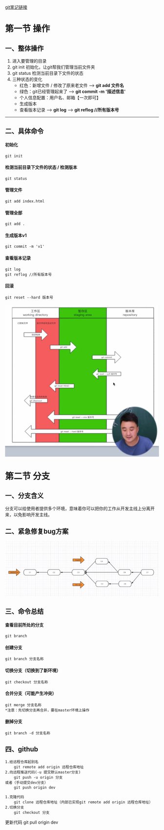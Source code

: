 [git笔记链接](https://gitee.com/hongjilin/hongs-study-notes/tree/master/%E7%BC%96%E7%A8%8B_%E5%89%8D%E7%AB%AF%E5%BC%80%E5%8F%91%E5%AD%A6%E4%B9%A0%E7%AC%94%E8%AE%B0/Git%E5%AD%A6%E4%B9%A0%E7%AC%94%E8%AE%B0)

# 第一节 操作
## 一、整体操作
1. 进入要管理的目录
2. git init 初始化，让git帮我们管理当前文件夹
3. git status 检测当前目录下文件的状态
4. 三种状态的变化
    - 红色：新增文件 / 修改了原来老文件
  -->   **git add 文件名**
    * 绿色：git已经管理起来了 
  -->   **git commit -m '描述信息'**  
    * 个人信息配置：用户名、邮箱【一次即可】
    * 生成版本
    * 查看版本记录
  -->   **git log**
 --> **git reflog //所有版本号**
<hr>

## 二、具体命令
#### 初始化
    git init

#### 检测当前目录下文件的状态 / 检测版本
    git status

#### 管理文件
    git add index.html
#### 管理全部
    git add .

#### 生成版本v1
    git commit -m 'v1'

#### 查看版本记录
    git log 
    git reflog //所有版本号

#### 回滚
    git reset --hard 版本号

<img src="img\11.png" height='500'>

# 第二节 分支
## 一、分支含义
分支可以给使用者提供多个环境，意味着你可以把你的工作从开发主线上分离开来，以免影响开发主线。

## 二、紧急修复bug方案
<img src='img\2.png'>

## 三、命令总结
#### 查看目前所处的分支
    git branch
#### 创建分支
    git branch 分支名称
#### 切换分支（切换到了新环境）
    git checkout 分支名称
#### 合并分支（可能产生冲突）
    git merge 分支名称
    *注意：先切换分支再合并，要在master环境上操作
#### 删掉分支
    git branch -d 分支名称

## 四、github
```
1.给远程仓库起别名
    git remote add origin 远程仓库地址
2.向远程推送代码(-u 提交默认master分支)
    git push -u origin 分支
或者（手动提交dev分支）
    git push origin dev

```

```
1.克隆代码
    git clone 远程仓库地址（内部已实现git remote add origin 远程仓库地址）
2.切换分支
    git checkout 分支
```
更新代码
 git pull origin dev


